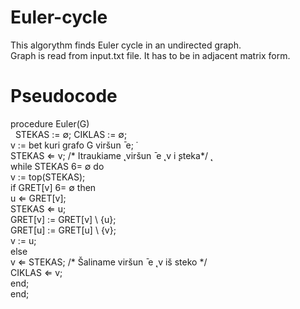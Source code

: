 # Euler-cycle
This algorythm finds Euler cycle in an undirected graph.<br />
Graph is read from input.txt file. It has to be in adjacent matrix form.<br />
# Pseudocode
procedure Euler(G)<br />
&nbsp;&nbsp;STEKAS := ∅; CIKLAS := ∅;<br />
v := bet kuri grafo G viršun ̄ e; ̇<br />
STEKAS ⇐ v; /* Itraukiame  ̨ viršun ̄ e ̨ v i ̨steka*/  ̨<br />
while STEKAS 6= ∅ do<br />
v := top(STEKAS);<br />
if GRET[v] 6= ∅ then<br />
u ⇐ GRET[v];<br />
STEKAS ⇐ u;<br />
GRET[v] := GRET[v] \ {u};<br />
GRET[u] := GRET[u] \ {v};<br />
v := u;<br />
else<br />
v ⇐ STEKAS; /* Šaliname viršun ̄ e ̨ v iš steko */<br />
CIKLAS ⇐ v;<br />
end;<br />
end;<br />

